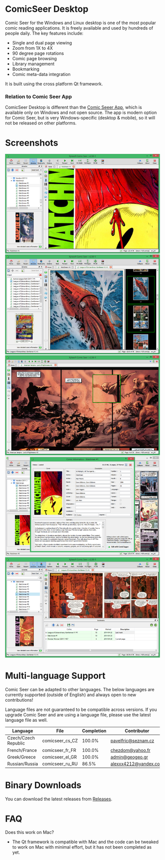 # ComicSeer Desktop

Comic Seer for the Windows and Linux desktop is one of the most popular comic reading applications. It is freely available and used by hundreds of people daily. The key features include:
- Single and dual page viewing
- Zoom from 1X to 4X
- 90 degree page rotations
- Comic page browsing
- Library management
- Bookmarking
- Comic meta-data integration

It is built using the cross platform Qt framework.

### Relation to Comic Seer App
ComicSeer Desktop is different than the [Comic Seeer App](https://www.microsoft.com/en-us/p/comic-seer/9wzdncrdkcqp?rtc=1&activetab=pivot:overviewtab), which is available only on Windows and not open source. The app is modern option for Comic Seer, but is very Windows-specific (desktop & mobile), so it will not be released on other platforms.

# Screenshots

![Screen1](doc/Images/Screen1.png)
![Screen2](doc/Images/Screen2.png)
![Screen3](doc/Images/Screen3.png)
![Screen4](doc/Images/Screen4.png)
![Screen5](doc/Images/Screen5.png)

# Multi-language Support

Comic Seer can be adapted to other languages. The below languages are currently supported (outside of English) and always open to new contributions!

Language files are not guaranteed to be compatible across versions. If you upgrade Comic Seer and are using a language file, please use the latest language file as well.

| Language | File | Completion | Contributor |
| -------- | ---- | ---------- | ----------- |
| Czech/Czech Republic | comicseer_cs_CZ | 100.0% | pavelfric@seznam.cz |
| French/France | comicseer_fr_FR | 100.0% | chezdom@yahoo.fr |
| Greek/Greece | comicseer_el_GR | 100.0% | admin@geogeo.gr |
| Russian/Russia | comicseer_ru_RU | 86.5% | alexxx4212@yandex.com |

# Binary Downloads

You can download the latest releases from [Releases](https://github.com/xylamic/comicseer-desktop/releases).

# FAQ

Does this work on Mac?
- The Qt framework is compatible with Mac and the code can be tweaked to work on Mac with minimal effort, but it has not been completed as yet.
